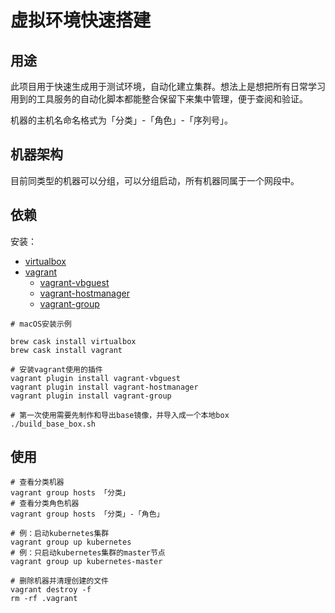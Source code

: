 # 虚拟环境快速搭建

## 用途

此项目用于快速生成用于测试环境，自动化建立集群。想法上是想把所有日常学习用到的工具服务的自动化脚本都能整合保留下来集中管理，便于查阅和验证。


机器的主机名命名格式为「分类」-「角色」-「序列号」。

## 机器架构

目前同类型的机器可以分组，可以分组启动，所有机器同属于一个网段中。


## 依赖

安装：

- [virtualbox](https://www.virtualbox.org/)
- [vagrant](https://www.vagrantup.com/)
  - [vagrant-vbguest](https://github.com/dotless-de/vagrant-vbguest)
  - [vagrant-hostmanager](https://github.com/devopsgroup-io/vagrant-hostmanager)
  - [vagrant-group](https://github.com/vagrant-group/vagrant-group)

```shell
# macOS安装示例

brew cask install virtualbox
brew cask install vagrant

# 安装vagrant使用的插件
vagrant plugin install vagrant-vbguest
vagrant plugin install vagrant-hostmanager
vagrant plugin install vagrant-group
```

```
# 第一次使用需要先制作和导出base镜像，并导入成一个本地box
./build_base_box.sh
```

## 使用

```shell
# 查看分类机器
vagrant group hosts 「分类」
# 查看分类角色机器
vagrant group hosts 「分类」-「角色」

# 例：启动kubernetes集群
vagrant group up kubernetes
# 例：只启动kubernetes集群的master节点
vagrant group up kubernetes-master
```

```shell
# 删除机器并清理创建的文件
vagrant destroy -f
rm -rf .vagrant
```
